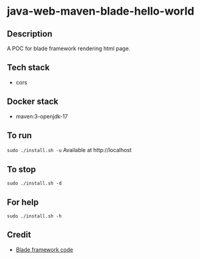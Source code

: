 # java-web-maven-blade-hello-world

## Description
A POC for blade framework rendering html page.

## Tech stack
- cors

## Docker stack
- maven:3-openjdk-17

## To run
`sudo ./install.sh -u`
Available at http://localhost

## To stop
`sudo ./install.sh -d`

## For help
`sudo ./install.sh -h`

## Credit
- [Blade framework code](https://github.com/eugenp/tutorials/tree/master/web-modules/blade)